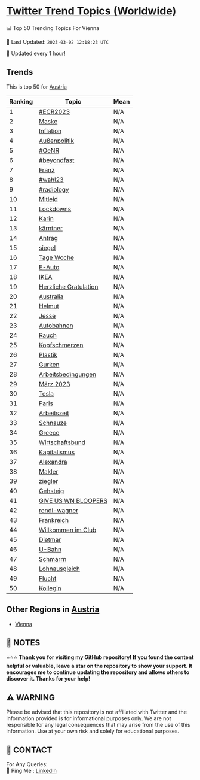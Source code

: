 [Twitter Trend Topics (Worldwide)](https://github.com/ErcinDedeoglu/Twitter-Trend-Topics)
==========


📊 Top 50 Trending Topics For Vienna

📆 Last Updated: `2023-03-02 12:18:23 UTC`

🔧 Updated every 1 hour!


## Trends

This is top 50 for [Austria](</Austria>)

| Ranking | Topic | Mean |
| ------- | ------------ | ------------ |
| 1 | [#ECR2023](http://twitter.com/search?q=%23ECR2023) | N/A |
| 2 | [Maske](http://twitter.com/search?q=Maske) | N/A |
| 3 | [Inflation](http://twitter.com/search?q=Inflation) | N/A |
| 4 | [Außenpolitik](http://twitter.com/search?q=Au%c3%9fenpolitik) | N/A |
| 5 | [#OeNR](http://twitter.com/search?q=%23OeNR) | N/A |
| 6 | [#beyondfast](http://twitter.com/search?q=%23beyondfast) | N/A |
| 7 | [Franz](http://twitter.com/search?q=Franz) | N/A |
| 8 | [#wahl23](http://twitter.com/search?q=%23wahl23) | N/A |
| 9 | [#radiology](http://twitter.com/search?q=%23radiology) | N/A |
| 10 | [Mitleid](http://twitter.com/search?q=Mitleid) | N/A |
| 11 | [Lockdowns](http://twitter.com/search?q=Lockdowns) | N/A |
| 12 | [Karin](http://twitter.com/search?q=Karin) | N/A |
| 13 | [kärntner](http://twitter.com/search?q=k%c3%a4rntner) | N/A |
| 14 | [Antrag](http://twitter.com/search?q=Antrag) | N/A |
| 15 | [siegel](http://twitter.com/search?q=siegel) | N/A |
| 16 | [Tage Woche](http://twitter.com/search?q=Tage+Woche) | N/A |
| 17 | [E-Auto](http://twitter.com/search?q=E-Auto) | N/A |
| 18 | [IKEA](http://twitter.com/search?q=IKEA) | N/A |
| 19 | [Herzliche Gratulation](http://twitter.com/search?q=Herzliche+Gratulation) | N/A |
| 20 | [Australia](http://twitter.com/search?q=Australia) | N/A |
| 21 | [Helmut](http://twitter.com/search?q=Helmut) | N/A |
| 22 | [Jesse](http://twitter.com/search?q=Jesse) | N/A |
| 23 | [Autobahnen](http://twitter.com/search?q=Autobahnen) | N/A |
| 24 | [Rauch](http://twitter.com/search?q=Rauch) | N/A |
| 25 | [Kopfschmerzen](http://twitter.com/search?q=Kopfschmerzen) | N/A |
| 26 | [Plastik](http://twitter.com/search?q=Plastik) | N/A |
| 27 | [Gurken](http://twitter.com/search?q=Gurken) | N/A |
| 28 | [Arbeitsbedingungen](http://twitter.com/search?q=Arbeitsbedingungen) | N/A |
| 29 | [März 2023](http://twitter.com/search?q=M%c3%a4rz+2023) | N/A |
| 30 | [Tesla](http://twitter.com/search?q=Tesla) | N/A |
| 31 | [Paris](http://twitter.com/search?q=Paris) | N/A |
| 32 | [Arbeitszeit](http://twitter.com/search?q=Arbeitszeit) | N/A |
| 33 | [Schnauze](http://twitter.com/search?q=Schnauze) | N/A |
| 34 | [Greece](http://twitter.com/search?q=Greece) | N/A |
| 35 | [Wirtschaftsbund](http://twitter.com/search?q=Wirtschaftsbund) | N/A |
| 36 | [Kapitalismus](http://twitter.com/search?q=Kapitalismus) | N/A |
| 37 | [Alexandra](http://twitter.com/search?q=Alexandra) | N/A |
| 38 | [Makler](http://twitter.com/search?q=Makler) | N/A |
| 39 | [ziegler](http://twitter.com/search?q=ziegler) | N/A |
| 40 | [Gehsteig](http://twitter.com/search?q=Gehsteig) | N/A |
| 41 | [GIVE US WN BLOOPERS](http://twitter.com/search?q=GIVE+US+WN+BLOOPERS) | N/A |
| 42 | [rendi-wagner](http://twitter.com/search?q=rendi-wagner) | N/A |
| 43 | [Frankreich](http://twitter.com/search?q=Frankreich) | N/A |
| 44 | [Willkommen im Club](http://twitter.com/search?q=Willkommen+im+Club) | N/A |
| 45 | [Dietmar](http://twitter.com/search?q=Dietmar) | N/A |
| 46 | [U-Bahn](http://twitter.com/search?q=U-Bahn) | N/A |
| 47 | [Schmarrn](http://twitter.com/search?q=Schmarrn) | N/A |
| 48 | [Lohnausgleich](http://twitter.com/search?q=Lohnausgleich) | N/A |
| 49 | [Flucht](http://twitter.com/search?q=Flucht) | N/A |
| 50 | [Kollegin](http://twitter.com/search?q=Kollegin) | N/A |



## Other Regions in [Austria](</Austria>)

* [Vienna](</Austria/Vienna.md>)



## 📝 NOTES

⭐⭐⭐ **Thank you for visiting my GitHub repository! If you found the content helpful or valuable, leave a star on the repository to show your support. It encourages me to continue updating the repository and allows others to discover it. Thanks for your help!**


## ⚠️ WARNING

Please be advised that this repository is not affiliated with Twitter and the information provided is for informational purposes only. We are not responsible for any legal consequences that may arise from the use of this information. Use at your own risk and solely for educational purposes.


## 📨 CONTACT

 For Any Queries:  
            🏓 Ping Me : [LinkedIn](https://www.linkedin.com/in/ercindedeoglu/)
